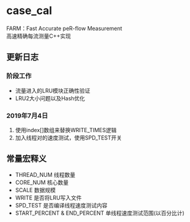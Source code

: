 # case_cal
FARM：Fast Accurate peR-flow Measurement  
高速精确每流测量C++实现

## 更新日志
### 阶段工作
* 流量进入的LRU模块正确性验证
* LRU2大小问题以及Hash优化
### 2019年7月4日
1. 使用index[]数组来替换WRITE_TIMES逻辑
2. 加入线程对的速度测试，使用SPD_TEST开关

## 常量宏释义
* THREAD_NUM 线程数量
* CORE_NUM 核心数量
* SCALE 数据规模
* WRITE 是否将LRU写入文件
* SPD_TEST 是否编译线程速度测试内容
* START_PERCENT & END_PERCENT 单线程速度测试范围(以百分比计)
